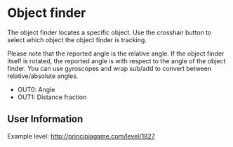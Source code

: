 # Object finder
The object finder locates a specific object. Use the crosshair button to select which object the object finder is tracking.

Please note that the reported angle is the relative angle. If the object finder itself is rotated, the reported angle is with respect to the angle of the object finder. You can use gyroscopes and wrap sub/add to convert between relative/absolute angles.

- OUT0: Angle
- OUT1: Distance fraction

## User Information
Example level: http://principiagame.com/level/1827